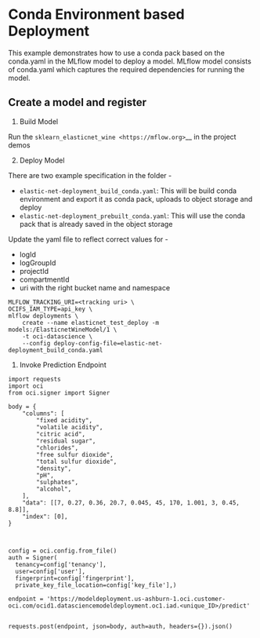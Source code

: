# Conda Environment based Deployment

This example demonstrates how to use a conda pack based on the conda.yaml in the MLflow model to deploy a model. MLflow model consists of conda.yaml which captures the required dependencies for running the model.

## Create a model and register

1. Build Model

Run the `sklearn_elasticnet_wine <https://mflow.org>`__ in the project demos

2. Deploy Model

There are two example specification in the folder -
* ``elastic-net-deployment_build_conda.yaml``: This will be build conda environment and export it as conda pack, uploads to object storage and deploy
* ``elastic-net-deployment_prebuilt_conda.yaml``: This will use the conda pack that is already saved in the object storage

Update the yaml file to reflect correct values for -

* logId
* logGroupId
* projectId
* compartmentId
* uri with the right bucket name and namespace



```
MLFLOW_TRACKING_URI=<tracking uri> \
OCIFS_IAM_TYPE=api_key \
mlflow deployments \
    create --name elasticnet_test_deploy -m models:/ElasticnetWineModel/1 \
    -t oci-datascience \
    --config deploy-config-file=elastic-net-deployment_build_conda.yaml

```

1. Invoke Prediction Endpoint

```
import requests
import oci
from oci.signer import Signer

body = {
    "columns": [
        "fixed acidity",
        "volatile acidity",
        "citric acid",
        "residual sugar",
        "chlorides",
        "free sulfur dioxide",
        "total sulfur dioxide",
        "density",
        "pH",
        "sulphates",
        "alcohol",
    ],
    "data": [[7, 0.27, 0.36, 20.7, 0.045, 45, 170, 1.001, 3, 0.45, 8.8]],
    "index": [0],
}



config = oci.config.from_file()
auth = Signer(
  tenancy=config['tenancy'],
  user=config['user'],
  fingerprint=config['fingerprint'],
  private_key_file_location=config['key_file'],)

endpoint = 'https://modeldeployment.us-ashburn-1.oci.customer-oci.com/ocid1.datasciencemodeldeployment.oc1.iad.<unique_ID>/predict'


requests.post(endpoint, json=body, auth=auth, headers={}).json()
```
